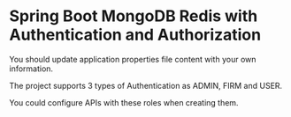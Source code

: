 # Spring Boot MongoDB Redis with Authentication and Authorization

You should update application properties file content with your own information.

The project supports 3 types of Authentication as ADMIN, FIRM and USER. 

You could configure APIs with these roles when creating them.
